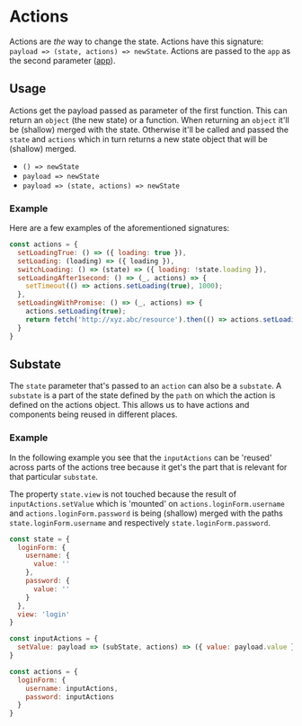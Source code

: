 # Actions

Actions are _the_ way to change the state. Actions have this signature: `payload => (state, actions) => newState`. Actions are passed to the `app` as the second parameter ([app](tbd)).

## Usage

Actions get the payload passed as parameter of the first function. This can return an `object` (the new state) or a function. When returning an `object` it'll be (shallow) merged with the state. Otherwise it'll be called and passed the `state` and `actions` which in turn returns a new state object that will be (shallow) merged.

- `() => newState`
- `payload => newState`
- `payload => (state, actions) => newState`

### Example

Here are a few examples of the aforementioned signatures:

```js
const actions = {
  setLoadingTrue: () => ({ loading: true }),
  setLoading: (loading) => ({ loading }),
  switchLoading: () => (state) => ({ loading: !state.loading }),
  setLoadingAfter1second: () => (_, actions) => {
    setTimeout(() => actions.setLoading(true), 1000);
  },
  setLoadingWithPromise: () => (_, actions) => {
    actions.setLoading(true);
    return fetch('http://xyz.abc/resource').then(() => actions.setLoading(false));
  }
}
```

## Substate

The `state` parameter that's passed to an `action` can also be a `substate`. A `substate` is a part of the state defined by the `path` on which the action is defined on the actions object. This allows us to have actions and components being reused in different places.

### Example 
In the following example you see that the `inputActions` can be 'reused' across parts of the actions tree because it get's the part that is relevant for that particular `substate`.

The property `state.view` is not touched because the result of `inputActions.setValue` which is 'mounted' on `actions.loginForm.username` and `actions.loginForm.password` is being (shallow) merged with the paths `state.loginForm.username` and respectively `state.loginForm.password`.

```js
const state = {
  loginForm: {
    username: {
      value: ''
    }, 
    password: {
      value: ''
    }
  },
  view: 'login'
}

const inputActions = {
  setValue: payload => (subState, actions) => ({ value: payload.value })
}

const actions = {
  loginForm: {
    username: inputActions,
    password: inputActions
  }
}
```

